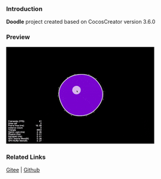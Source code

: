 ### Introduction
**Doodle** project created based on CocosCreator version 3.6.0

### Preview
![image](../../../gif/202203/2022030412.gif)

### Related Links
[Gitee](https://gitee.com/mirrors_cocos-creator/example-cases/tree/master/assets/cases/graphics/demo) | [Github](https://github.com/cocos-creator/example-cases/tree/master/assets/cases/graphics/demo)